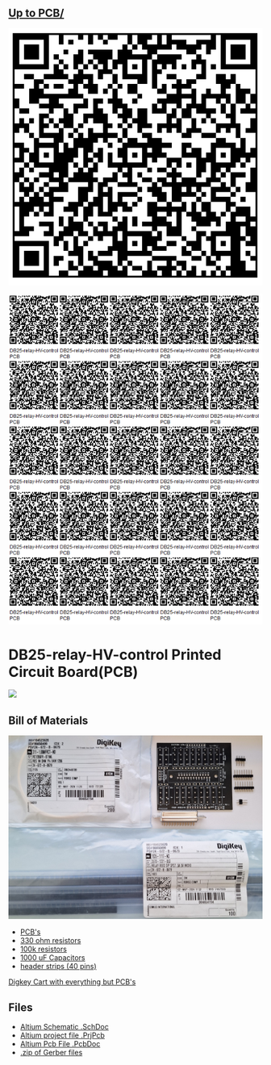 ## [Up to PCB/](../)

![](images/qrcode.png)

![](images/qrcode-page.png)
 
 
# DB25-relay-HV-control Printed Circuit Board(PCB)

![](images/board-photo.jpg)


## Bill of Materials

![](images/kit-photo.jpg)


 - [PCB's](https://www.pcbway.com)
 - [330 ohm resistors]()
 - [100k resistors]()
 - [1000 uF Capacitors]()
 - [header strips (40 pins)](https://www.digikey.com/en/products/detail/amphenol-cs-commercial-products/G800W268018EU/17083164)



[Digkey Cart with everything but PCB's](https://www.digikey.com/short/jzc9cpp0)

## Files

 - [Altium Schematic .SchDoc](arduino-to-headers-shield.schDoc)
 - [Altium project file .PrjPcb](arduino-to-headers-shield.PrjPcb)
 - [Altium Pcb File .PcbDoc](arduino-to-headers-shield.PrjPcb)
 - [.zip of Gerber files](arduino-to-headers-shield-gerbers.zip)